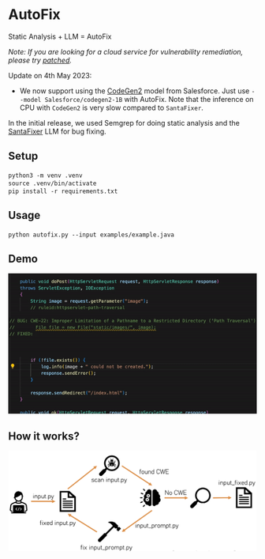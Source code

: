 # AutoFix

Static Analysis + LLM = AutoFix

_Note: If you are looking for a cloud service for vulnerability remediation, please try [patched](https://www.patched.codes/)._

Update on 4th May 2023:
- We now support using the [CodeGen2](https://github.com/salesforce/CodeGen2) model from Salesforce. Just use `--model Salesforce/codegen2-1B` with AutoFix. Note that the inference on CPU with `CodeGen2` is very slow compared to `SantaFixer`.

In the initial release, we used Semgrep for doing static analysis and the [SantaFixer](https://huggingface.co/lambdasec/santafixer) LLM for bug fixing.

## Setup

```
python3 -m venv .venv
source .venv/bin/activate
pip install -r requirements.txt
```

## Usage

```
python autofix.py --input examples/example.java
```

## Demo

![](https://github.com/lambdasec/autofix/blob/main/demo.gif)

## How it works?
![](https://github.com/lambdasec/autofix/blob/main/howitworks.png)
